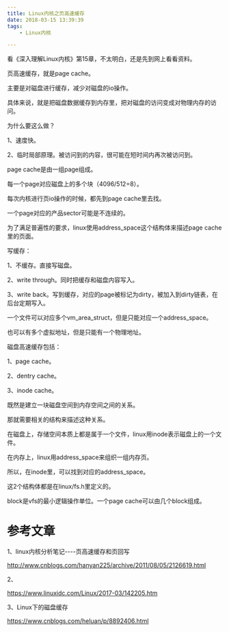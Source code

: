```yaml
---
title: Linux内核之页高速缓存
date: 2018-03-15 13:39:39
tags:
	- Linux内核

---
```




看《深入理解Linux内核》第15章，不太明白，还是先到网上看看资料。



页高速缓存，就是page cache。

主要是对磁盘进行缓存，减少对磁盘的io操作。

具体来说，就是把磁盘数据缓存到内存里，把对磁盘的访问变成对物理内存的访问。

为什么要这么做？

1、速度快。

2、临时局部原理。被访问到的内容，很可能在短时间内再次被访问到。

page cache是由一组page组成。

每一个page对应磁盘上的多个块（4096/512=8）。

每次内核进行页io操作的时候，都先到page cache里去找。

一个page对应的产品sector可能是不连续的。

为了满足普遍性的要求，linux使用address_space这个结构体来描述page cache里的页面。





写缓存：

1、不缓存。直接写磁盘。

2、write through。同时把缓存和磁盘内容写入。

3、write back。写到缓存，对应的page被标记为dirty，被加入到dirty链表，在后台定期写入。



一个文件可以对应多个vm_area_struct，但是只能对应一个address_space。

也可以有多个虚拟地址，但是只能有一个物理地址。



磁盘高速缓存包括：

1、page cache。

2、dentry cache。

3、inode cache。



既然是建立一块磁盘空间到内存空间之间的关系。

那就需要相关的结构来描述这种关系。

在磁盘上，存储空间本质上都是属于一个文件，linux用inode表示磁盘上的一个文件。

在内存上，linux用address_space来组织一组内存页。

所以，在inode里，可以找到对应的address_space。

这2个结构体都是在linux/fs.h里定义的。



block是vfs的最小逻辑操作单位。一个page cache可以由几个block组成。



# 参考文章

1、linux内核分析笔记----页高速缓存和页回写

http://www.cnblogs.com/hanyan225/archive/2011/08/05/2126619.html

2、

https://www.linuxidc.com/Linux/2017-03/142205.htm

3、Linux下的磁盘缓存

https://www.cnblogs.com/heluan/p/8892406.html